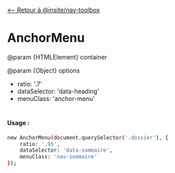[<-- Retour à @insite/nav-toolbox](../README.md)

# AnchorMenu

@param {HTMLElement} container

@param {Object} options 
- ratio: '.7'
- dataSelector: 'data-heading'
- menuClass: 'anchor-menu'

#

#### Usage :


```bash
new AnchorMenu(document.querySelector('.dossier'), {
    ratio: '.95',
    dataSelector: 'data-sommaire',
    menuClass: 'nav-sommaire'
});
```

 